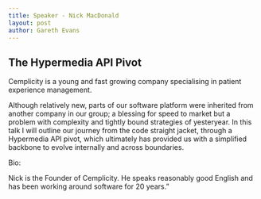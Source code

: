 ```yaml
---
title: Speaker - Nick MacDonald
layout: post
author: Gareth Evans
---
```


## The Hypermedia API Pivot
  
Cemplicity is a young and fast growing company specialising in patient experience management.

Although relatively new, parts of our software platform were inherited from another company in our group;  a blessing for speed to market but a problem with complexity and tightly bound strategies of yesteryear.
In this talk I will outline our journey from the code straight jacket, through a Hypermedia API pivot, which ultimately has provided us with a simplified backbone to evolve internally and across boundaries.

Bio:

Nick is the Founder of Cemplicity.  He speaks reasonably good English and has been working around software for 20 years.”